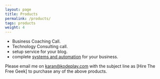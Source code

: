 ```yaml
---
layout: page
title: Products
permalink: /products/
tags: products
weight: 4
---
```


* Business Coaching Call.
* Technology Consulting call.
* setup service for your blog.
* complete [systems and automation](http://www.workthesystem.com/) for your business.

Please email me on karan@kodeplay.com with the subject line as [Hire The Free Geek] to purchase any of the above products.

